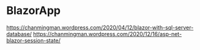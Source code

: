 # BlazorApp
https://chanmingman.wordpress.com/2020/04/12/blazor-with-sql-server-database/
https://chanmingman.wordpress.com/2020/12/16/asp-net-blazor-session-state/
